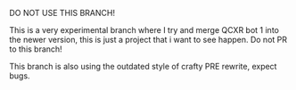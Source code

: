DO NOT USE THIS BRANCH!

This is a very experimental branch where I try and merge QCXR bot 1 into the newer version, this is just a project that i want to see happen. Do not PR to this branch!

This branch is also using the outdated style of crafty PRE rewrite, expect bugs.
